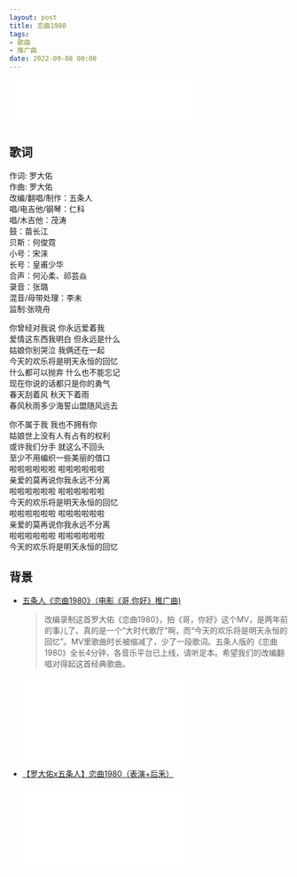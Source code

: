 ```yaml
---
layout: post
title: 恋曲1980
tags: 
- 歌曲
- 推广曲
date: 2022-09-08 00:00
---
```


<iframe frameborder="no" border="0" marginwidth="0" marginheight="0" width=330 height=86 src="//music.163.com/outchain/player?type=2&id=1979366410&auto=1&height=66"></iframe>


## 歌词

作词: 罗大佑  
作曲: 罗大佑  
改编/翻唱/制作：五条人  
唱/电吉他/钢琴：仁科  
唱/木吉他：茂涛  
鼓：苗长江  
贝斯：何俊霓  
小号：宋涞  
长号：皇甫少华  
合声：何沁柔、祁芸焱  
录音：张璐  
混音/母带处理：李未  
监制:张晓舟

你曾经对我说 你永远爱着我  
爱情这东西我明白 但永远是什么  
姑娘你别哭泣 我俩还在一起  
今天的欢乐将是明天永恒的回忆  
什么都可以抛弃 什么也不能忘记  
现在你说的话都只是你的勇气  
春天刮着风 秋天下着雨  
春风秋雨多少海誓山盟随风远去  

你不属于我 我也不拥有你  
姑娘世上没有人有占有的权利  
或许我们分手 就这么不回头  
至少不用编织一些美丽的借口  
啦啦啦啦啦啦 啦啦啦啦啦啦  
亲爱的莫再说你我永远不分离  
啦啦啦啦啦啦 啦啦啦啦啦啦  
今天的欢乐将是明天永恒的回忆  
啦啦啦啦啦啦 啦啦啦啦啦啦  
亲爱的莫再说你我永远不分离  
啦啦啦啦啦啦 啦啦啦啦啦啦  
今天的欢乐将是明天永恒的回忆

## 背景

* [五条人《恋曲1980》（电影《哥,你好》推广曲)](https://www.bilibili.com/video/BV15e411u7KC)
  
  > 改编录制这首罗大佑《恋曲1980》，拍《哥，你好》这个MV，是两年前的事儿了。真的是一个“大时代歌厅”啊，而“今天的欢乐将是明天永恒的回忆”。MV里歌曲时长被缩减了，少了一段歌词。五条人版的《恋曲1980》全长4分钟，各音乐平台已上线，请听足本。希望我们的改编翻唱对得起这首经典歌曲。

  <div class="iframe-container"><iframe class="responsive-iframe" src="//player.bilibili.com/player.html?aid=260349997&bvid=BV15e411u7KC&cid=827195809&page=1" frameborder="no" allowfullscreen="true"></iframe></div>

* [【罗大佑x五条人】恋曲1980（表演+后釆）](https://www.bilibili.com/video/BV1s3411V71z)

  <div class="iframe-container"><iframe class="responsive-iframe" src="//player.bilibili.com/player.html?aid=426954477&bvid=BV1s3411V71z&cid=731435739&page=1" frameborder="no" allowfullscreen="true"></iframe></div>